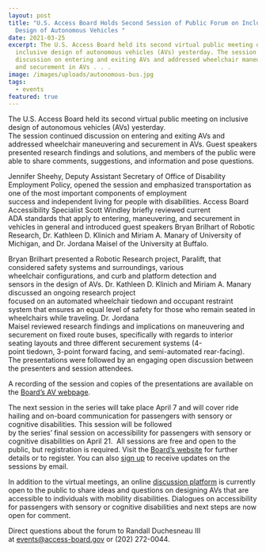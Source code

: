 ```yaml
---
layout: post
title: "U.S. Access Board Holds Second Session of Public Forum on Inclusive
  Design of Autonomous Vehicles "
date: 2021-03-25
excerpt: The U.S. Access Board held its second virtual public meeting on
  inclusive design of autonomous vehicles (AVs) yesterday. The session continued
  discussion on entering and exiting AVs and addressed wheelchair maneuvering
  and securement in AVs . . .
image: /images/uploads/autonomous-bus.jpg
tags:
  - events
featured: true
---
```

The U.S. Access Board held its second virtual public meeting on inclusive design of autonomous vehicles (AVs) yesterday. The session continued discussion on entering and exiting AVs and addressed wheelchair maneuvering and securement in AVs. Guest speakers presented research findings and solutions, and members of the public were able to share comments, suggestions, and information and pose questions. 

Jennifer Sheehy, Deputy Assistant Secretary of Office of Disability Employment Policy, opened the session and emphasized transportation as one of the most important components of employment success and independent living for people with disabilities. Access Board Accessibility Specialist Scott Windley briefly reviewed current ADA standards that apply to entering, maneuvering, and securement in vehicles in general and introduced guest speakers Bryan Brilhart of Robotic Research, Dr. Kathleen D. Klinich and Miriam A. Manary of University of Michigan, and Dr. Jordana Maisel of the University at Buffalo.  

Bryan Brilhart presented a Robotic Research project, Paralift, that considered safety systems and surroundings, various wheelchair configurations, and curb and platform detection and sensors in the design of AVs. Dr. Kathleen D. Klinich and Miriam A. Manary discussed an ongoing research project focused on an automated wheelchair tiedown and occupant restraint system that ensures an equal level of safety for those who remain seated in wheelchairs while traveling. Dr. Jordana Maisel reviewed research findings and implications on maneuvering and securement on fixed route buses, specifically with regards to interior seating layouts and three different securement systems (4-point tiedown, 3-point forward facing, and semi-automated rear-facing). The presentations were followed by an engaging open discussion between the presenters and session attendees. 

A recording of the session and copies of the presentations are available on the [Board’s AV webpage](https://www.access-board.gov/av/).  

The next session in the series will take place April 7 and will cover ride hailing and on-board communication for passengers with sensory or cognitive disabilities. This session will be followed by the series’ final session on accessibility for passengers with sensory or cognitive disabilities on April 21.  All sessions are free and open to the public, but registration is required. Visit the [Board’s website](https://www.access-board.gov/av/) for further details or to register. You can also [sign up](https://public.govdelivery.com/accounts/USACCESS/subscriber/new?topic_id=USACCESS_13) to receive updates on the sessions by email.  

In addition to the virtual meetings, an online [discussion platform](https://transportationinnovation.ideascale.com/) is currently open to the public to share ideas and questions on designing AVs that are accessible to individuals with mobility disabilities. Dialogues on accessibility for passengers with sensory or cognitive disabilities and next steps are now open for comment. 

Direct questions about the forum to Randall Duchesneau III at [events@access-board.gov](mailto:%20events@access-board.gov) or (202) 272-0044.